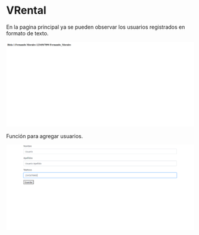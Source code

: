 
# VRental
En la pagina principal ya se pueden observar los usuarios registrados en formato de texto.

![](https://github.com/FerMDA/VRental/blob/main/Usuarios.png)

Función para agregar usuarios.

![](https://github.com/FerMDA/VRental/blob/main/Registro.png)
